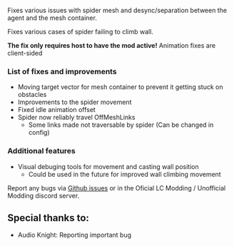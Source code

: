 Fixes various issues with spider mesh and desync/separation between the agent and the mesh container.

Fixes various cases of spider failing to climb wall.

**The fix only requires host to have the mod active!**
Animation fixes are client-sided

### List of fixes and improvements
- Moving target vector for mesh container to prevent it getting stuck on obstacles
- Improvements to the spider movement
- Fixed idle animation offset
- Spider now reliably travel OffMeshLinks
	- Some links made not traversable by spider (Can be changed in config)

### Additional features
- Visual debuging tools for movement and casting wall position
	- Could be used in the future for improved wall climbing movement

Report any bugs via [Github issues](https://github.com/Fandovec03/SpiderPositionFix) or in the Oficial LC Modding / Unofficial Modding discord server.

## Special thanks to:
- Audio Knight: Reporting important bug